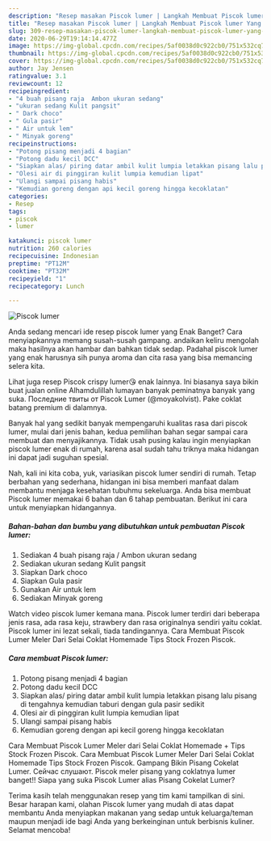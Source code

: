```yaml
---
description: "Resep masakan Piscok lumer | Langkah Membuat Piscok lumer Yang Lezat"
title: "Resep masakan Piscok lumer | Langkah Membuat Piscok lumer Yang Lezat"
slug: 309-resep-masakan-piscok-lumer-langkah-membuat-piscok-lumer-yang-lezat
date: 2020-06-29T19:14:14.477Z
image: https://img-global.cpcdn.com/recipes/5af0038d0c922cb0/751x532cq70/piscok-lumer-foto-resep-utama.jpg
thumbnail: https://img-global.cpcdn.com/recipes/5af0038d0c922cb0/751x532cq70/piscok-lumer-foto-resep-utama.jpg
cover: https://img-global.cpcdn.com/recipes/5af0038d0c922cb0/751x532cq70/piscok-lumer-foto-resep-utama.jpg
author: Jay Jensen
ratingvalue: 3.1
reviewcount: 12
recipeingredient:
- "4 buah pisang raja  Ambon ukuran sedang"
- "ukuran sedang Kulit pangsit"
- " Dark choco"
- " Gula pasir"
- " Air untuk lem"
- " Minyak goreng"
recipeinstructions:
- "Potong pisang menjadi 4 bagian"
- "Potong dadu kecil DCC"
- "Siapkan alas/ piring datar ambil kulit lumpia letakkan pisang lalu pisang di tengahnya kemudian taburi dengan gula pasir sedikit"
- "Olesi air di pinggiran kulit lumpia kemudian lipat"
- "Ulangi sampai pisang habis"
- "Kemudian goreng dengan api kecil goreng hingga kecoklatan"
categories:
- Resep
tags:
- piscok
- lumer

katakunci: piscok lumer 
nutrition: 260 calories
recipecuisine: Indonesian
preptime: "PT12M"
cooktime: "PT32M"
recipeyield: "1"
recipecategory: Lunch

---
```



![Piscok lumer](https://img-global.cpcdn.com/recipes/5af0038d0c922cb0/751x532cq70/piscok-lumer-foto-resep-utama.jpg)

Anda sedang mencari ide resep piscok lumer yang Enak Banget? Cara menyiapkannya memang susah-susah gampang. andaikan keliru mengolah maka hasilnya akan hambar dan bahkan tidak sedap. Padahal piscok lumer yang enak harusnya sih punya aroma dan cita rasa yang bisa memancing selera kita.

Lihat juga resep Piscok crispy lumer😘 enak lainnya. Ini biasanya saya bikin buat jualan online Alhamdulillah lumayan banyak peminatnya banyak yang suka. Последние твиты от Piscok Lumer (@moyakolvist). Pake coklat batang premium di dalamnya.

Banyak hal yang sedikit banyak mempengaruhi kualitas rasa dari piscok lumer, mulai dari jenis bahan, kedua pemilihan bahan segar sampai cara membuat dan menyajikannya. Tidak usah pusing kalau ingin menyiapkan piscok lumer enak di rumah, karena asal sudah tahu triknya maka hidangan ini dapat jadi suguhan spesial.


Nah, kali ini kita coba, yuk, variasikan piscok lumer sendiri di rumah. Tetap berbahan yang sederhana, hidangan ini bisa memberi manfaat dalam membantu menjaga kesehatan tubuhmu sekeluarga. Anda bisa membuat Piscok lumer memakai 6 bahan dan 6 tahap pembuatan. Berikut ini cara untuk menyiapkan hidangannya.

<!--inarticleads1-->

##### Bahan-bahan dan bumbu yang dibutuhkan untuk pembuatan Piscok lumer:

1. Sediakan 4 buah pisang raja / Ambon ukuran sedang
1. Sediakan ukuran sedang Kulit pangsit
1. Siapkan  Dark choco
1. Siapkan  Gula pasir
1. Gunakan  Air untuk lem
1. Sediakan  Minyak goreng


Watch video piscok lumer kemana mana. Piscok lumer terdiri dari beberapa jenis rasa, ada rasa keju, strawbery dan rasa originalnya sendiri yaitu coklat. Piscok lumer ini lezat sekali, tiada tandingannya. Cara Membuat Piscok Lumer Meler Dari Selai Coklat Homemade Tips Stock Frozen Piscok. 

<!--inarticleads2-->

##### Cara membuat Piscok lumer:

1. Potong pisang menjadi 4 bagian
1. Potong dadu kecil DCC
1. Siapkan alas/ piring datar ambil kulit lumpia letakkan pisang lalu pisang di tengahnya kemudian taburi dengan gula pasir sedikit
1. Olesi air di pinggiran kulit lumpia kemudian lipat
1. Ulangi sampai pisang habis
1. Kemudian goreng dengan api kecil goreng hingga kecoklatan


Cara Membuat Piscok Lumer Meler dari Selai Coklat Homemade + Tips Stock Frozen Piscok. Cara Membuat Piscok Lumer Meler Dari Selai Coklat Homemade Tips Stock Frozen Piscok. Gampang Bikin Pisang Cokelat Lumer. Сейчас слушают. Piscok meler pisang yang coklatnya lumer banget!! Siapa yang suka Piscok Lumer alias Pisang Cokelat Lumer? 

Terima kasih telah menggunakan resep yang tim kami tampilkan di sini. Besar harapan kami, olahan Piscok lumer yang mudah di atas dapat membantu Anda menyiapkan makanan yang sedap untuk keluarga/teman maupun menjadi ide bagi Anda yang berkeinginan untuk berbisnis kuliner. Selamat mencoba!
